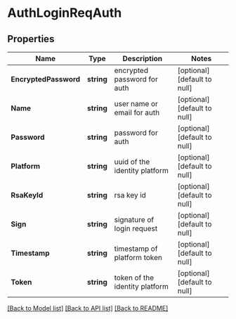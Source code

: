# AuthLoginReqAuth

## Properties
Name | Type | Description | Notes
------------ | ------------- | ------------- | -------------
**EncryptedPassword** | **string** | encrypted password for auth | [optional] [default to null]
**Name** | **string** | user name or email for auth | [optional] [default to null]
**Password** | **string** | password for auth | [optional] [default to null]
**Platform** | **string** | uuid of the identity platform | [optional] [default to null]
**RsaKeyId** | **string** | rsa key id | [optional] [default to null]
**Sign** | **string** | signature of login request | [optional] [default to null]
**Timestamp** | **string** | timestamp of platform token | [optional] [default to null]
**Token** | **string** | token of the identity platform | [optional] [default to null]

[[Back to Model list]](../README.md#documentation-for-models) [[Back to API list]](../README.md#documentation-for-api-endpoints) [[Back to README]](../README.md)


